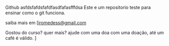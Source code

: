 Github
asfdsfafdsfafdfasdfafasfffdsa
Este e um repositorio teste para ensinar como o git funciona.

saiba mais em [iromedess@gmail.com

Gostou do curso? quer mais? ajude com uma doa com uma doação, até um café é válido.
]
